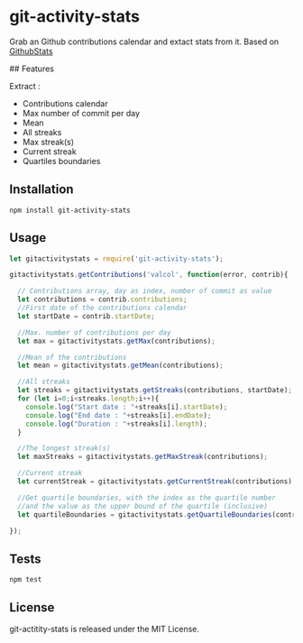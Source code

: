 # git-activity-stats

Grab an Github contributions calendar and extact stats from it.
Based on [GithubStats](https://github.com/akerl/githubstats)

## Features

Extract :

* Contributions calendar
* Max number of commit per day
* Mean
* All streaks
* Max streak(s)
* Current streak
* Quartiles boundaries

## Installation

`npm install git-activity-stats`

## Usage

```javascript
let gitactivitystats = require('git-activity-stats');

gitactivitystats.getContributions('valcol', function(error, contrib){

  // Contributions array, day as index, number of commit as value
  let contributions = contrib.contributions;
  //First date of the contributions calendar
  let startDate = contrib.startDate;

  //Max. number of contributions per day
  let max = gitactivitystats.getMax(contributions);

  //Mean of the contributions
  let mean = gitactivitystats.getMean(contributions);

  //All streaks
  let streaks = gitactivitystats.getStreaks(contributions, startDate);
  for (let i=0;i<streaks.length;i++){
    console.log("Start date : "+streaks[i].startDate);
    console.log("End date : "+streaks[i].endDate);
    console.log("Duration : "+streaks[i].length);
  }

  //The longest streak(s)
  let maxStreaks = gitactivitystats.getMaxStreak(contributions);

  //Current streak
  let currentStreak = gitactivitystats.getCurrentStreak(contributions);

  //Get quartile boundaries, with the index as the quartile number
  //and the value as the upper bound of the quartile (inclusive)
  let quartileBoundaries = gitactivitystats.getQuartileBoundaries(contributions);

});
```

## Tests

  `npm test`

## License

git-actitity-stats is released under the MIT License.

